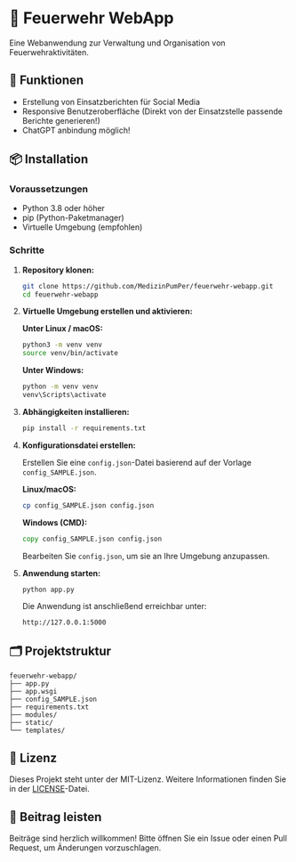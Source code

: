 # 🚒 Feuerwehr WebApp

Eine Webanwendung zur Verwaltung und Organisation von Feuerwehraktivitäten.

## 🔧 Funktionen

- Erstellung von Einsatzberichten für Social Media
- Responsive Benutzeroberfläche (Direkt von der Einsatzstelle passende Berichte generieren!)
- ChatGPT anbindung möglich!

## 📦 Installation

### Voraussetzungen

- Python 3.8 oder höher
- pip (Python-Paketmanager)
- Virtuelle Umgebung (empfohlen)

### Schritte

1. **Repository klonen:**

   ```bash
   git clone https://github.com/MedizinPumPer/feuerwehr-webapp.git
   cd feuerwehr-webapp
   ```

2. **Virtuelle Umgebung erstellen und aktivieren:**

   **Unter Linux / macOS:**

   ```bash
   python3 -m venv venv
   source venv/bin/activate
   ```

   **Unter Windows:**

   ```bash
   python -m venv venv
   venv\Scripts\activate
   ```

3. **Abhängigkeiten installieren:**

   ```bash
   pip install -r requirements.txt
   ```

4. **Konfigurationsdatei erstellen:**

   Erstellen Sie eine `config.json`-Datei basierend auf der Vorlage `config_SAMPLE.json`.

   **Linux/macOS:**

   ```bash
   cp config_SAMPLE.json config.json
   ```

   **Windows (CMD):**

   ```cmd
   copy config_SAMPLE.json config.json
   ```

   Bearbeiten Sie `config.json`, um sie an Ihre Umgebung anzupassen.

5. **Anwendung starten:**

   ```bash
   python app.py
   ```

   Die Anwendung ist anschließend erreichbar unter:

   ```
   http://127.0.0.1:5000
   ```

## 🗂️ Projektstruktur

```plaintext
feuerwehr-webapp/
├── app.py
├── app.wsgi
├── config_SAMPLE.json
├── requirements.txt
├── modules/
├── static/
└── templates/
```

## 📄 Lizenz

Dieses Projekt steht unter der MIT-Lizenz. Weitere Informationen finden Sie in der [LICENSE](LICENSE)-Datei.

## 🤝 Beitrag leisten

Beiträge sind herzlich willkommen! Bitte öffnen Sie ein Issue oder einen Pull Request, um Änderungen vorzuschlagen.
